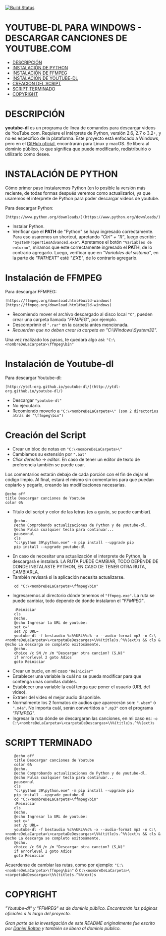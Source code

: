 [![Build Status](https://github.com/ytdl-org/youtube-dl/workflows/CI/badge.svg)](https://github.com/ytdl-org/youtube-dl/actions?query=workflow%3ACI)

# YOUTUBE-DL PARA WINDOWS - DESCARGAR CANCIONES DE YOUTUBE.COM

- [DESCRIPCIÓN](#descripción)
- [INSTALACIÓN DE PYTHON](#instalación-de-python)
- [INSTALACIÓN DE FFMPEG](#instalación-de-ffmpeg)
- [INSTALACIÓN DE YOUTUBE-DL](#instalación-de-youtube-dl)
- [CREACIÓN DEL SCRIPT](#creación-del-script)
- [SCRIPT TERMINADO](#script-terminado)
- [COPYRIGHT](#copyright)

# DESCRIPCIÓN

**youtube-dl** es un programa de línea de comandos para descargar videos de YouTube.com. Requiere el intérprete de Python, versión 2.6, 2.7 o 3.2+, y no es específico de la plataforma. Este proyecto está enfocado a Windows, pero en el [GitHub oficial](https://github.com/ytdl-org/youtube-dl), encontrarán para Linux y macOS. Se libera al dominio público, lo que significa que puede modificarlo, redistribuirlo o utilizarlo como desee.

# INSTALACIÓN DE PYTHON

Cómo primer paso instalaremos Python (en lo posible la versión más reciente, de todas formas después veremos como actualizarlo), ya que usaremos el interprete de Python para poder descargar videos de youtube.

Para descargar Python:

    [https://www.python.org/downloads/](https://www.python.org/downloads/)
    
- Instalar Python.
- Verificar que el **PATH** de "Python" se haya ingresado correctamente. Para eso usaremos un shortcut, apretando *"Ctrl" + "R"*, luego escribir: `"SystemPropertiesAdvanced.exe"`. Apretamos el botón `"Variables de entorno"`, miramos que este correctamente ingresado el **PATH**, de lo contrario agregarlo. Luego, verificar que en *"Variables del sistema"*, en la parte de *"PATHEXT"* esté *".EXE"*, de lo contrario agregarlo.

# Instalación de FFMPEG

Para descargar FFMPEG:

    [https://ffmpeg.org/download.html#build-windows](https://ffmpeg.org/download.html#build-windows)

- Recomiendo mover el archivo descargado al disco local `"C"`, pueden crear una carpeta llamada *"FFMPEG"*, por ejemplo.
- Descomprimir el `".rar"` en la carpeta antes mencionada.
- *Recuerden que no deben crear la carpeta en "C:\Windows\System32".*

Una vez realizado los pasos, te quedará algo así: `"C:\<nombreDeLaCarpeta>\ffmpeg\bin"`

# Instalación de Youtube-dl

Para descargar Youtube-dl:

    [http://ytdl-org.github.io/youtube-dl/](http://ytdl-org.github.io/youtube-dl/)

- Descargar `"youtube-dl"`
- No ejecutarlo.
- Recomiendo moverlo a `"C:\<nombreDeLaCarpeta>\" (son 2 directorios atrás de "\ffmpeg\bin")`

# Creación del Script

- Crear un bloc de notas en `"C:\<nombreDeLaCarpeta>\"`
- Cambiamos su extensión por `".bat"`
- *Click derecho -> editar*. En caso de tener un editor de texto de preferencia también se puede usar.

Los comentarios estarán debajo de cada porción con el fin de dejar el código limpio. Al final, estará el mismo sin comentarios para que puedan copiarlo y pegarlo, creando las modificaciones necesarias.

    @echo off
    title Descargar canciones de Youtube
    color 0A
    
- Título del script y color de las letras (es a gusto, se puede cambiar).

```
    @echo.
    @echo Comprobando actualizaciones de Python y de youtube-dl.
    @echo Pulsa cualquier tecla para continuar...
    pause>nul
    cls
    "c:\python 39\python.exe" -m pip install --upgrade pip
    pip install --upgrade youtube-dl
```

- En caso de necesitar una actualización el interprete de Python, la descargará e instalará. LA RUTA PUEDE CAMBIAR, TODO DEPENDE DE DONDE INSTALASTE PYTHON, EN CASO DE TENER OTRA RUTA, CAMBIARLA.
- También revisará si la aplicación necesita actualizarse.

```
    cd "C:\<nombreDeLaCarpeta>\ffmpeg\bin"
```

- Ingresaremos al directorio dónde tenemos el `"ffmpeg.exe"`. La ruta se puede cambiar, todo depende de donde instalaron el *"FFMPEG"*.

```
    :Reiniciar
    cls
    @echo.
    @echo Ingresar la URL de youtube:
    set c="
    set /p URL=
    youtube-dl -f bestaudio %c%%URL%%c% -x --audio-format mp3 -o C:\<nombreDeLaCarpeta>\<carpetaDeDescargas>\%%(title)s.^%%(ext)s && cls & @echo La descarga se completo exitosamente.
    @echo.
    choice /c SN /n /m "Descargar otra cancion? (S,N)"
    if errorlevel 2 goto Adios
    goto Reiniciar
```

- Crear un bucle, en mi caso `"Reiniciar"`
- Establecer una variable la cuál no se pueda modificar para que contenga unas comillas dobles.
- Establecer una variable la cuál tenga que poner el usuario (URL del video).
- Extraer del video el mejor audio disponible.
- Normalmente los 2 formatos de audios que aparecerán son: `".wbem"` ó `".m4a"`. No importa cuál, serán convertidos a `".mp3"` con el programa *"FFMPEG"*.
- Ingresar la ruta dónde se descargaran las canciones, en mi caso es: `-o C:\<nombreDeLaCarpeta>\<carpetaDeDescargas>\%%(title)s.^%%(ext)s`

# SCRIPT TERMINADO

```
    @echo off
    title Descargar canciones de Youtube
    color 0A
    @echo.
    @echo Comprobando actualizaciones de Python y de youtube-dl.
    @echo Pulsa cualquier tecla para continuar...
    pause>nul
    cls
    "c:\python 39\python.exe" -m pip install --upgrade pip
    pip install --upgrade youtube-dl
    cd "C:\<nombreDeLaCarpeta>\ffmpeg\bin"
    :Reiniciar
    cls
    @echo.
    @echo Ingresar la URL de youtube:
    set c="
    set /p URL=
    youtube-dl -f bestaudio %c%%URL%%c% -x --audio-format mp3 -o C:\<nombreDeLaCarpeta>\<carpetaDeDescargas>\%%(title)s.^%%(ext)s && cls & @echo La descarga se completo exitosamente.
    @echo.
    choice /c SN /n /m "Descargar otra cancion? (S,N)"
    if errorlevel 2 goto Adios
    goto Reiniciar
```

Acuerdense de cambiar las rutas, como por ejemplo: `"C:\<nombreDeLaCarpeta>\ffmpeg\bin"` ó `C:\<nombreDeLaCarpeta>\<carpetaDeDescargas>\%%(title)s.^%%(ext)s`

# COPYRIGHT

*"Youtube-dl" y "FFMPEG" es de dominio público. Encontrarán las páginas oficiales a lo largo del proyecto.*

*Gran parte de la investigación de este README originalmente fue escrito por [Daniel Bolton](https://github.com/dbbolton) y también se libera al dominio público.*
